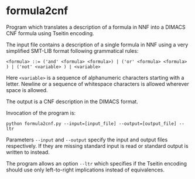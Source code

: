 # formula2cnf

Program which translates a description of a formula in NNF into a DIMACS CNF formula using Tseitin encoding.

The input file contains a description of a single formula in NNF using a very simplified SMT-LIB format following grammatical rules:

`<formula> ::= ('and' <formula> <formula>)
          | ('or' <formula> <formula> )
          | ('not' <variable> )
          | <variable>`
          
Here `<variable>` is a sequence of alphanumeric characters starting with a letter. 
Newline or a sequence of whitespace characters is allowed wherever space is allowed.

The output is a CNF description in the DIMACS format.

Invocation of the program is:

`python formula2cnf.py --input=[input_file] --output=[output_file] --ltr`

Parameters `--input` and `--output` specify the input and output files respectively. 
If they are missing standard input is read or standard output is written to instead.

The program allows an option `--ltr` which specifies if the Tseitin encoding should use only left-to-right implications 
instead of equivalences.